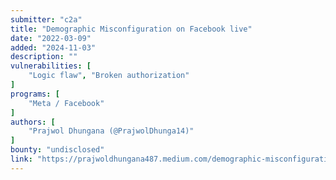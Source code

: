 ```yaml
---
submitter: "c2a"
title: "Demographic Misconfiguration on Facebook live"
date: "2022-03-09"
added: "2024-11-03"
description: ""
vulnerabilities: [
    "Logic flaw", "Broken authorization"
]
programs: [
    "Meta / Facebook"
]
authors: [
    "Prajwol Dhungana (@PrajwolDhunga14)"
]
bounty: "undisclosed"
link: "https://prajwoldhungana487.medium.com/demographic-misconfiguration-9359910c6fcf"
---
```




